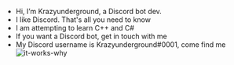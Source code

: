 - Hi, I’m Krazyunderground, a Discord bot dev.
- I like Discord. That's all you need to know
- I am attempting to learn C++ and C#
- If you want a Discord bot, get in touch with me
- My Discord username is Krazyunderground#0001, come find me<br/>
![it-works-why](https://user-images.githubusercontent.com/69207114/126820274-fead9f79-60f9-4d53-b17e-56bfd8a078ba.png)

